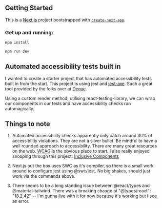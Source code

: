 ## Getting Started

This is a [Next.js](https://nextjs.org) project bootstrapped with [`create-next-app`](https://nextjs.org/docs/app/api-reference/cli/create-next-app).

### Get up and running:

```bash
npm install

npm run dev
```

## Automated accessibility tests built in

I wanted to create a starter project that has automated accessibility tests built in from the start. This project is using jest and [jest-axe](https://www.npmjs.com/package/jest-axe). Such a great tool provided by the folks over at [Deque](https://www.deque.com).

Using a custom render method, utilising react-testing-library, we can wrap our components in our tests and have accessibility checks run automagically.

## Things to note

1. Automated accessibility checks apparently only catch around 30% of accessibiltiy violations. They are not a silver bullet. Be mindful to have a well rounded approach to accessibility. There are many great resources on the web. [WCAG](https://www.w3.org/WAI/standards-guidelines/wcag/) is the obvious place to start. I also really enjoyed snooping through this project: [Inclusive Components](https://inclusive-components.design/)

2. Next.js out the box uses SWC as it's compiler, so there is a small work around to configure jest using @swc/jest. No big shakes, should just work via the commands above.

3. There seems to be a long standing issue between @react/types and @material-tailwind. There was a breaking change at "@types/react": "18.2.42" -- I'm gunna live with it for now because it's working but I see an error.
